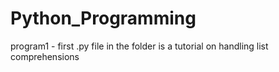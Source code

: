 # Python_Programming
program1 - first .py file in the folder is a tutorial on handling list comprehensions
